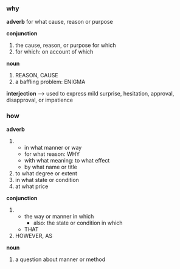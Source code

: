 ### why

**adverb**
for what cause, reason or purpose

**conjunction**
1. the cause, reason, or purpose for which
2. for which: on account of which

**noun**
1. REASON, CAUSE
2. a baffling problem: ENIGMA

**interjection**
—\> used to express mild surprise, hesitation, approval, disapproval, or
impatience

### how

**adverb**
1.   
    - in what manner or way
    - for what reason: WHY
    - with what meaning: to what effect
    - by what name or title
2. to what degree or extent
3. in what state or condition
4. at what price

**conjunction**
1.   
    - the way or manner in which
        - also: the state or condition in which
    - THAT
2. HOWEVER, AS

**noun**
1. a question about manner or method
